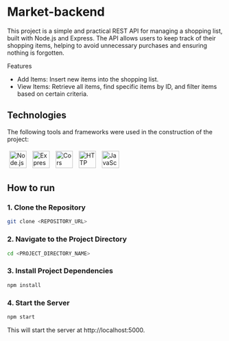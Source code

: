 # Market-backend

This project is a simple and practical REST API for managing a shopping list, built with Node.js and Express. The API allows users to keep track of their shopping items, helping to avoid unnecessary purchases and ensuring nothing is forgotten.

Features
- Add Items: Insert new items into the shopping list.
- View Items: Retrieve all items, find specific items by ID, and filter items based on certain criteria.

## Technologies
The following tools and frameworks were used in the construction of the project:<br>
<p>
    <img style='margin: 5px;' src="https://img.shields.io/badge/Node.js-43853D?style=for-the-badge&logo=node.js&logoColor=white" height="40" alt="Node.js logo" />
    <img style='margin: 5px;' src="https://img.shields.io/badge/Express-000000?style=for-the-badge&logo=express&logoColor=white" height="40" alt="Express logo" />
    <img style='margin: 5px;' src="https://img.shields.io/badge/Cors-FF6F91?style=for-the-badge&logo=cors&logoColor=white" height="40" alt="Cors logo" />
    <img style='margin: 5px;' src="https://img.shields.io/badge/HTTP_Status-5D5D5D?style=for-the-badge&logo=http-status&logoColor=white" height="40" alt="HTTP Status logo" />
    <img style='margin: 5px;' src="https://img.shields.io/badge/JavaScript-F7DF1E?style=for-the-badge&logo=javascript&logoColor=black" height="40" alt="JavaScript logo" />

</p>

## How to run

### 1. Clone the Repository

```bash
git clone <REPOSITORY_URL>
```

### 2. Navigate to the Project Directory

```bash
cd <PROJECT_DIRECTORY_NAME>
```

### 3. Install Project Dependencies

```bash
npm install
```

### 4. Start the Server

```bash
npm start
```
This will start the server at http://localhost:5000.

